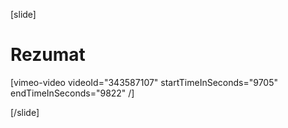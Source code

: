 [slide]
# Rezumat

[vimeo-video videoId="343587107" startTimeInSeconds="9705" endTimeInSeconds="9822" /]

[/slide]